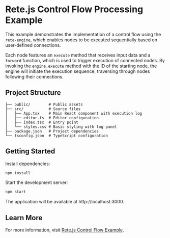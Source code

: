 # Rete.js Control Flow Processing Example

This example demonstrates the implementation of a control flow using the `rete-engine`, which enables nodes to be executed sequentially based on user-defined connections.

Each node features an `execute` method that receives input data and a `forward` function, which is used to trigger execution of connected nodes. By invoking the `engine.execute` method with the ID of the starting node, the engine will initiate the execution sequence, traversing through nodes following their connections.

## Project Structure

```
├── public/        # Public assets
├── src/           # Source files
│   ├── App.tsx    # Main React component with execution log
│   ├── editor.ts  # Editor configuration
│   ├── index.tsx  # Entry point
│   └── styles.css # Basic styling with log panel
├── package.json   # Project dependencies
└── tsconfig.json  # TypeScript configuration
```

## Getting Started

Install dependencies:

```bash
npm install
```

Start the development server:

```bash
npm start
```

The application will be available at http://localhost:3000.

## Learn More

For more information, visit [Rete.js Control Flow Example](https://retejs.org/examples/processing/control-flow). 